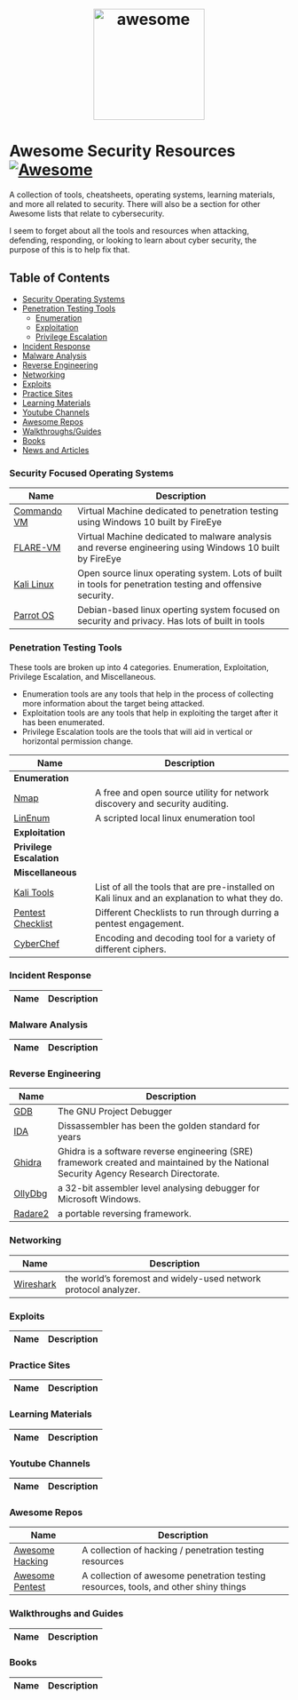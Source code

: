 <h1 align="center">
 	<br>
 	  <img width="200" src="https://cdn.rawgit.com/sindresorhus/awesome/master/media/logo.svg" alt="awesome">
 	<br>
</h1>

# Awesome Security Resources [![Awesome](https://awesome.re/badge.svg)](https://awesome.re)
A collection of tools, cheatsheets, operating systems, learning materials, and more all related to security. There will also be a section for other Awesome lists that relate to cybersecurity.

I seem to forget about all the tools and resources when attacking, defending, responding, or looking to learn about cyber security, the purpose of this is to help fix that.

## Table of Contents
* [Security Operating Systems](#security-focused-operating-systems)
* [Penetration Testing Tools](#penetration-testing-tools)
	* [Enumeration](#Enumeration)
	* [Exploitation](#Exploitation)
	* [Privilege Escalation](#Privilege-Escalation0)
* [Incident Response](#Incident-Response)
* [Malware Analysis](#Malware-Analysis)
* [Reverse Engineering](#Reverse-Engineering)
* [Networking](#networking)
* [Exploits](#Exploits)
* [Practice Sites](#Practice-Sites)
* [Learning Materials](#Learning-Materials)
* [Youtube Channels](#Youtube-Channels)
* [Awesome Repos](#Awesome-Repos)
* [Walkthroughs/Guides](#Walkthroughs-and-Guides)
* [Books](#Books)
* [News and Articles](#news-and-articles)

### Security Focused Operating Systems
Name | Description
---- | ----
[Commando VM](https://github.com/fireeye/commando-vm) | Virtual Machine dedicated to penetration testing using Windows 10 built by FireEye
[FLARE-VM](https://www.fireeye.com/blog/threat-research/2017/07/flare-vm-the-windows-malware.html) | Virtual Machine dedicated to malware analysis and reverse engineering using Windows 10 built by FireEye
[Kali Linux](https://www.kali.org) | Open source linux operating system. Lots of built in tools for penetration testing and offensive security.
[Parrot OS](https://parrotsec.org) | Debian-based linux operting system focused on security and privacy. Has lots of built in tools

### Penetration Testing Tools
These tools are broken up into 4 categories. Enumeration, Exploitation, Privilege Escalation, and Miscellaneous.
* Enumeration tools are any tools that help in the process of collecting more information about the target being attacked. 
* Exploitation tools are any tools that help in exploiting the target after it has been enumerated.
* Privilege Escalation tools are the tools that will aid in vertical or horizontal permission change. 

Name | Description
---- | ----
**Enumeration** | 
[Nmap](https://nmap.org) | A free and open source utility for network discovery and security auditing.
[LinEnum](https://github.com/rebootuser/LinEnum) | A scripted local linux enumeration tool
**Exploitation** | 
**Privilege Escalation** |
**Miscellaneous** | 
[Kali Tools](https://tools.kali.org/tools-listing) | List of all the tools that are pre-installed on Kali linux and an explanation to what they do.
[Pentest Checklist](https://github.com/netbiosX/Checklists) | Different Checklists to run through durring a pentest engagement.
[CyberChef](http://icyberchef.com/) | Encoding and decoding tool for a variety of different ciphers.



### Incident Response
Name | Description
---- | ----
### Malware Analysis
Name | Description
---- | ----
### Reverse Engineering
Name | Description
---- | ----
[GDB](http://www.gnu.org/software/gdb/download/) | The GNU Project Debugger
[IDA](https://www.hex-rays.com/products/ida/support/download_freeware/) | Dissassembler has been the golden standard for years
[Ghidra](https://ghidra-sre.org) | Ghidra is a software reverse engineering (SRE) framework created and maintained by the National Security Agency Research Directorate.
[OllyDbg](http://www.ollydbg.de/) | a 32-bit assembler level analysing debugger for Microsoft Windows.
[Radare2](https://www.radare.org/r/) | a portable reversing framework.

### Networking
Name | Description
---- | ----
[Wireshark](https://www.wireshark.org/download.html) | the world’s foremost and widely-used network protocol analyzer.
### Exploits
Name | Description
---- | ----
### Practice Sites
Name | Description
---- | ----
### Learning Materials
Name | Description
---- | ----
### Youtube Channels
Name | Description
---- | ----
### Awesome Repos
Name | Description
---- | ----
[Awesome Hacking](https://github.com/vitalysim/Awesome-Hacking-Resources) | A collection of hacking / penetration testing resources
[Awesome Pentest](https://github.com/enaqx/awesome-pentest) | A collection of awesome penetration testing resources, tools, and other shiny things
### Walkthroughs and Guides
Name | Description
---- | ----
### Books
Name | Description
---- | ----